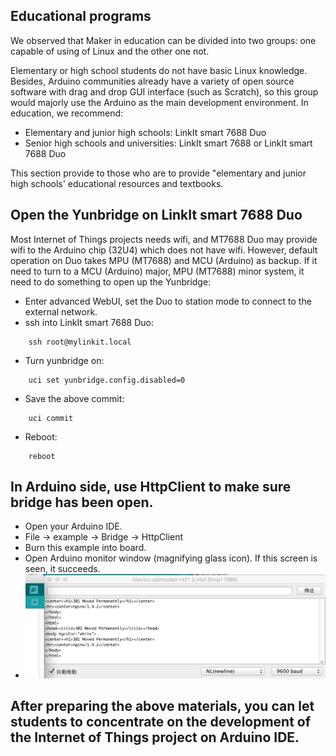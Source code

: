 ## Educational programs

We observed that Maker in education can be divided into two groups: one capable of using of Linux and the other one not.

 Elementary or high school students do not have basic Linux knowledge. Besides, Arduino communities already have a variety of open source software with drag and drop GUI interface (such as Scratch), so this group would majorly use the Arduino as the main development environment. In education, we recommend:

* Elementary and junior high schools: LinkIt smart 7688 Duo
* Senior high schools and universities: LinkIt smart 7688 or LinkIt smart 7688 Duo

This section provide to those who are to provide "elementary and junior high schools' educational resources and textbooks.

## Open the Yunbridge on LinkIt smart 7688 Duo

Most Internet of Things projects needs wifi, and MT7688 Duo may provide wifi to the Arduino chip (32U4) which does not have wifi. However,  default operation on Duo takes MPU (MT7688) and MCU (Arduino) as backup.  If it need to turn to a MCU (Arduino) major, MPU (MT7688) minor system, it need to do something to open up the Yunbridge:

* Enter advanced WebUI, set the Duo to station mode to connect to the external network.
* ssh into LinkIt smart 7688 Duo:
```
    ssh root@mylinkit.local
```
* Turn yunbridge on:
```
    uci set yunbridge.config.disabled=0
```
* Save the above commit:
```
    uci commit
```
* Reboot:
```
    reboot
```

## In Arduino side, use HttpClient to make sure bridge has been open.

* Open your Arduino IDE.
* File -> example -> Bridge -> HttpClient
* Burn this example into board.
* Open Arduino monitor window (magnifying glass icon). If this screen is seen, it succeeds.
* ![](httpclient.png)

## After preparing the above materials, you can let students to concentrate on the development of the Internet of Things project on Arduino IDE.